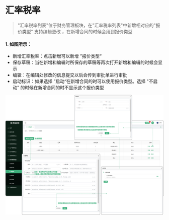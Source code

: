 # 汇率税率

> "汇率税率列表"位于财务管理板块，在"汇率税率列表"中新增相对应的"报价类型" 支持编辑更改 ，在新增合同的时候会用到报价类型

#### 1. 如图所示：
* 新增汇率税率：点击新增可以新增 ”报价类型“ 
* 保存草稿：当在新增和编辑时所保存的草稿等再次打开新增和编辑的时候会显示
* 编辑：在编辑处修改的信息提交以后会传到审批单进行审批
* 启动标识：如果选择 ”启动“在新增合同的时可以使用报价类型。选择 "不启动” 的时候在新增合同的时不显示这个报价类型

![如图所示](../file/hlsl.png)